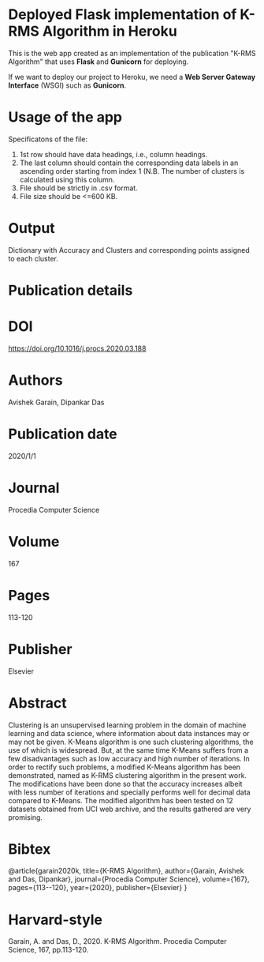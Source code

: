 # Deployed Flask implementation of K-RMS Algorithm in Heroku

This is the web app created as an implementation of the publication "K-RMS Algorithm" that uses **Flask** and **Gunicorn** for deploying.


If we want to deploy our project to Heroku, we need a **Web Server Gateway Interface** (WSGI) such as **Gunicorn**.

# Usage of the app

Specificatons of the file:

1) 1st row should have data headings, i.e., column headings.
2) The last column should contain the corresponding data labels in an ascending order starting from index 1 (N.B. The number of clusters is calculated using this column.
3) File should be strictly in .csv format.
4) File size should be <=600 KB.

# Output
Dictionary with Accuracy and Clusters and corresponding points assigned to each cluster.

# Publication details

# DOI
https://doi.org/10.1016/j.procs.2020.03.188

# Authors
Avishek Garain, Dipankar Das

# Publication date
2020/1/1

# Journal
Procedia Computer Science

# Volume
167

# Pages
113-120

# Publisher
Elsevier

# Abstract
Clustering is an unsupervised learning problem in the domain of machine learning and data science, where information about data instances may or may not be given. K-Means algorithm is one such clustering algorithms, the use of which is widespread. But, at the same time K-Means suffers from a few disadvantages such as low accuracy and high number of iterations. In order to rectify such problems, a modified K-Means algorithm has been demonstrated, named as K-RMS clustering algorithm in the present work. The modifications have been done so that the accuracy increases albeit with less number of iterations and specially performs well for decimal data compared to K-Means. The modified algorithm has been tested on 12 datasets obtained from UCI web archive, and the results gathered are very promising.

# Bibtex

@article{garain2020k,
  title={K-RMS Algorithm},
  author={Garain, Avishek and Das, Dipankar},
  journal={Procedia Computer Science},
  volume={167},
  pages={113--120},
  year={2020},
  publisher={Elsevier}
}

# Harvard-style
Garain, A. and Das, D., 2020. K-RMS Algorithm. Procedia Computer Science, 167, pp.113-120.
